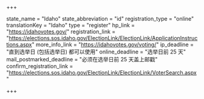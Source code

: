 +++

state_name = "Idaho"
state_abbreviation = "id"
registration_type = "online"
translationKey = "Idaho"
type = "register"
hp_link = "https://idahovotes.gov/"
registration_link = "https://elections.sos.idaho.gov/ElectionLink/ElectionLink/ApplicationInstructions.aspx"
more_info_link = "https://idahovotes.gov/voting/"
ip_deadline = "直到选举日 (包括选举日) 都可以使用"
online_deadline = "选举日前 25 天"
mail_postmarked_deadline = "必须在选举日前 25 天盖上邮戳"
confirm_registration_link = "https://elections.sos.idaho.gov/ElectionLink/ElectionLink/VoterSearch.aspx"

+++